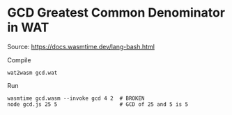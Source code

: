 # GCD Greatest Common Denominator in WAT

Source: https://docs.wasmtime.dev/lang-bash.html

Compile
```
wat2wasm gcd.wat 
```

Run
```
wasmtime gcd.wasm --invoke gcd 4 2  # BROKEN
node gcd.js 25 5                    # GCD of 25 and 5 is 5
```